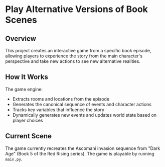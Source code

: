 # Play Alternative Versions of Book Scenes

## Overview
This project creates an interactive game from a specific book episode, allowing players to experience the story from the main character's perspective and take new actions to see new alternative realities. 

## How It Works
The game engine:
- Extracts rooms and locations from the episode
- Generates the canonical sequence of events and character actions 
- Tracks key variables that influence the story
- Dynamically generates new events and updates world state based on player choices

## Current Scene
The game currently recreates the Ascomani invasion sequence from "Dark Age" (Book 5 of the Red Rising series). The game is playable by running `main.py`.
